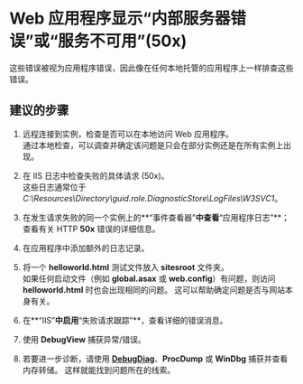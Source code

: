 <properties 
    pageTitle="My web application shows Internal Server Error or Service Unavailable (50x)"
    description="Web 应用程序显示“内部服务器错误”或“服务不可用”(50x)"
    service="microsoft.classiccompute"
    resource="domainnames"
    authors="jluk"
    displayOrder="4"
    selfHelpType="resource"
    supportTopicIds=""
    resourceTags=""  
    productPesIds=""
    cloudEnvironments="public"
/>


# Web 应用程序显示“内部服务器错误”或“服务不可用”(50x)
这些错误被视为应用程序错误，因此像在任何本地托管的应用程序上一样排查这些错误。  

## **建议的步骤**

1.  远程连接到实例，检查是否可以在本地访问 Web 应用程序。 <br> 通过本地检查，可以调查并确定该问题是只会在部分实例还是在所有实例上出现。

2.  在 IIS 日志中检查失败的具体请求 (50x)。 <br>
这些日志通常位于 *C:\Resources\Directory\guid.role.DiagnosticStore\LogFiles\W3SVC1*。

3.  在发生请求失败的同一个实例上的**“事件查看器”**中查看**“应用程序日志”**；查看有关 HTTP **50x** 错误的详细信息。

4.  在应用程序中添加额外的日志记录。<br>

5.  将一个 **helloworld.html** 测试文件放入 **sitesroot** 文件夹。 <br>
如果任何启动文件（例如 **global.asax** 或 **web.config**）有问题，则访问 **helloworld.html** 时也会出现相同的问题。 这可以帮助确定问题是否与网站本身有关。

6.  在**“IIS”**中启用**“失败请求跟踪”**，查看详细的错误消息。

7.  使用 **DebugView** 捕获异常/错误。

8.  若要进一步诊断，请使用 **[DebugDiag](https://msdn.microsoft.com/library/ff420662.aspx)**、**ProcDump** 或 **WinDbg** 捕获并查看内存转储。 这样就能找到问题所在的线索。



<!--HONumber=Oct16_HO2-->



